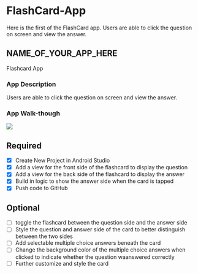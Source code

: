 # FlashCard-App
Here is the first of the FlashCard app. Users are able to click the question on screen and view the answer.
## NAME_OF_YOUR_APP_HERE
Flashcard App

### App Description
Users are able to click the question on screen and view the answer.

### App Walk-though

<img src="https://media.giphy.com/media/3HuKoSwYySu2E0hmOh/giphy.gif"><br>

## Required
- [x] Create New Project in Android Studio
- [x] Add a view for the front side of the flashcard to display the question
- [x] Add a view for the back side of the flashcard to display the answer
- [x] Build in logic to show the answer side when the card is tapped
- [x] Push code to GitHub
## Optional
- [ ] toggle the flashcard between the question side and the answer side
- [ ] Style the question and answer side of the card to better distinguish between the two sides
- [ ] Add selectable multiple choice answers beneath the card
- [ ] Change the background color of the multiple choice answers when clicked to indicate whether the question waanswered correctly
- [ ] Further customize and style the card
